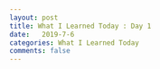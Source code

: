 ```yaml
---
layout: post
title: What I Learned Today : Day 1
date:   2019-7-6 
categories: What I Learned Today
comments: false
---
```


